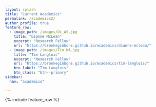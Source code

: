 ```yaml
---
layout: splash
title: "Current Academics"
permalink: /academics2/
author_profile: true
feature_row:
  - image_path: /images/Di_WS.jpg
    title: "Dianne McLean"
    excerpt: "Research Fellow"
    url: "https://brookegibbons.github.io/academics/dianne-mclean/"
  - image_path: /images/Tim_WA.jpg
    title: "Tim Langlois"
    excerpt: "Research Fellow"
    url: "https://brookegibbons.github.io/academics/tim-langlois/"
    btn_label: "Tim Langlois"
    btn_class: "btn--primary"
sidebar:
  nav: "academics"

---
```


{% include feature_row %}

